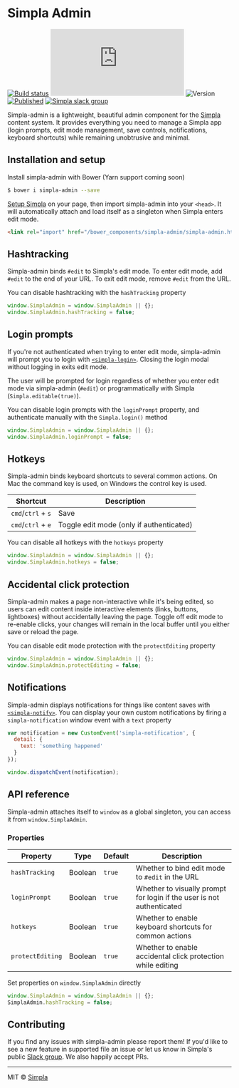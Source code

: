 # Simpla Admin
[![Build status][travis-badge]][travis-url] ![Size][size-badge] ![Version][bower-badge] [![Published][webcomponents-badge]][webcomponents-url] [![Simpla slack group][slack-badge]][slack-url]

Simpla-admin is a lightweight, beautiful admin component for the [Simpla](https://www.simpla.io) content system. It provides everything you need to manage a Simpla app (login prompts, edit mode management, save controls, notifications, keyboard shortcuts) while remaining unobtrusive and minimal.

## Installation and setup

Install simpla-admin with Bower (Yarn support coming soon)

```sh
$ bower i simpla-admin --save
```

[Setup Simpla](https://www.simpla.io/docs/guides/get-started) on your page, then import simpla-admin into your `<head>`. It will automatically attach and load itself as a singleton when Simpla enters edit mode.

```html
<link rel="import" href="/bower_components/simpla-admin/simpla-admin.html" async>
```


## Hashtracking

Simpla-admin binds `#edit` to Simpla's edit mode. To enter edit mode, add `#edit` to the end of your URL. To exit edit mode, remove `#edit` from the URL.

You can disable hashtracking with the `hashTracking` property

```js
window.SimplaAdmin = window.SimplaAdmin || {};
window.SimplaAdmin.hashTracking = false;
```

## Login prompts

If you're not authenticated when trying to enter edit mode, simpla-admin will prompt you to login with [`<simpla-login>`](https://www.webcomponents.org/element/SimplaElements/simpla-login). Closing the login modal without logging in exits edit mode. 

The user will be prompted for login regardless of whether you enter edit mode via simpla-admin (`#edit`) or programmatically with Simpla (`Simpla.editable(true)`).

You can disable login prompts with the `loginPrompt` property, and authenticate manually with the `Simpla.login()` method

```js
window.SimplaAdmin = window.SimplaAdmin || {};
window.SimplaAdmin.loginPrompt = false;
```

## Hotkeys

Simpla-admin binds keyboard shortcuts to several common actions. On Mac the command key is used, on Windows the control key is used.

Shortcut           | Description                              
------------------ | -----------                              
`cmd`/`ctrl` + `s` | Save                                     
`cmd`/`ctrl` + `e` | Toggle edit mode (only if authenticated) 

You can disable all hotkeys with the `hotkeys` property

```js
window.SimplaAdmin = window.SimplaAdmin || {};
window.SimplaAdmin.hotkeys = false;
```

## Accidental click protection

Simpla-admin makes a page non-interactive while it's being edited, so users can edit content inside interactive elements (links, buttons, lightboxes) without accidentally leaving the page. Toggle off edit mode to re-enable clicks, your changes will remain in the local buffer until you either save or reload the page.

You can disable edit mode protection with the `protectEditing` property

```js
window.SimplaAdmin = window.SimplaAdmin || {};
window.SimplaAdmin.protectEditing = false;
```

## Notifications

Simpla-admin displays notifications for things like content saves with [`<simpla-notify>`](https://www.webcomponents.org/element/SimplaElements/simpla-notify). You can display your own custom notifications by firing a `simpla-notification` window event with a `text` property

```js
var notification = new CustomEvent('simpla-notification', { 
  detail: {
    text: 'something happened'
  } 
});

window.dispatchEvent(notification);
```

## API reference
 
Simpla-admin attaches itself to `window` as a global singleton, you can access it from `window.SimplaAdmin`.

### Properties

Property         | Type    | Default | Description                                                   
---------------- | ------- | ------- | -----------                                                   
`hashTracking`   | Boolean | `true`  | Whether to bind edit mode to `#edit` in the URL
`loginPrompt`    | Boolean | `true`  | Whether to visually prompt for login if the user is not authenticated
`hotkeys`        | Boolean | `true`  | Whether to enable keyboard shortcuts for common actions
`protectEditing` | Boolean | `true`  | Whether to enable accidental click protection while editing

Set properties on `window.SimplaAdmin` directly 

```js
window.SimplaAdmin = window.SimplaAdmin || {};
SimplaAdmin.hashTracking = false;
```
  
## Contributing

If you find any issues with simpla-admin please report them! If you'd like to see a new feature in supported file an issue or let us know in Simpla's public [Slack group](https://slack.simpla.io). We also happily accept PRs. 

***

MIT © [Simpla](https://www.simpla.io)

[bower-badge]: https://img.shields.io/bower/v/simpla-admin.svg
[travis-badge]: https://img.shields.io/travis/SimplaElements/simpla-admin.svg
[travis-url]: https://travis-ci.org/SimplaElements/simpla-admin
[size-badge]: https://badges.herokuapp.com/size/github/SimplaElements/simpla-admin/master/simpla-admin.html?gzip=true
[webcomponents-badge]: https://img.shields.io/badge/webcomponents.org-published-blue.svg
[webcomponents-url]: https://www.webcomponents.org/element/SimplaElements/simpla-admin
[slack-badge]: http://slack.simpla.io/badge.svg
[slack-url]: https://slack.simpla.io

